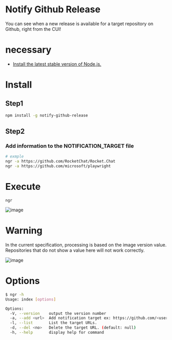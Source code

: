 # Notify Github Release

You can see when a new release is available for a target repository on Github, right from the CUI!

# necessary

- [Install the latest stable version of Node.js.](https://nodejs.org/)

# Install

## Step1

```bash
npm install -g notify-github-release
```

## Step2

### Add information to the NOTIFICATION_TARGET file


```bash
# exmple
ngr -a https://github.com/RocketChat/Rocket.Chat
ngr -a https://github.com/microsoft/playwright
```


# Execute
```
ngr
```

![image](https://user-images.githubusercontent.com/40861943/200334990-776ccbec-bc7e-4f90-bb7f-0083c5227c4a.png)

# Warning
In the current specification, processing is based on the image version value. Repositories that do not show a value here will not work correctly.

![image](https://user-images.githubusercontent.com/40861943/200598396-48be3f46-184f-4926-8772-c52ee9376d66.png)

# Options
```bash
$ ngr -h
Usage: index [options]

Options:
  -V, --version    output the version number
  -a, --add <url>  Add notification target ex: https://github.com/<username>/<repository> (default: null)
  -l, --list       List the target URLs.
  -d, --del <no>   Delete the target URL. (default: null)
  -h, --help       display help for command
```


